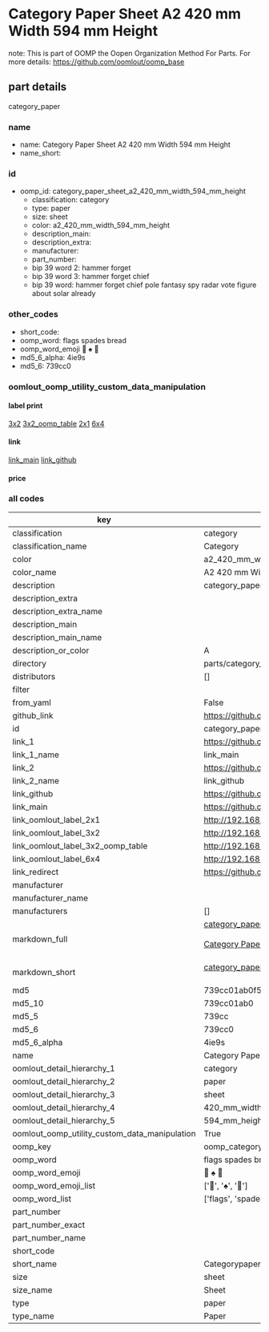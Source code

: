 # Category Paper Sheet A2 420 mm Width 594 mm Height  

note: This is part of OOMP the Oopen Organization Method For Parts. For more details: https://github.com/oomlout/oomp_base

##  part details
  



category_paper



### name
* name: Category Paper Sheet A2 420 mm Width 594 mm Height
* name_short: 
### id
* oomp_id: category_paper_sheet_a2_420_mm_width_594_mm_height
  * classification: category
  * type: paper
  * size: sheet
  * color: a2_420_mm_width_594_mm_height
  * description_main: 
  * description_extra: 
  * manufacturer: 
  * part_number: 
  * bip 39 word 2: hammer forget
  * bip 39 word 3: hammer forget chief
  * bip 39 word: hammer forget chief pole fantasy spy radar vote figure about solar already

### other_codes
* short_code: 
* oomp_word: flags spades bread
* oomp_word_emoji :flags: :spades: :bread:
* md5_6_alpha: 4ie9s
* md5_6: 739cc0






### oomlout_oomp_utility_custom_data_manipulation
#### label print
[3x2](http://192.168.1.245:1112/?label=oomp%204ie9s)
[3x2_oomp_table](http://192.168.1.108:1112/?label=oomp%204ie9s)
[2x1](http://192.168.1.242:1112/?label=oomp%204ie9s)
[6x4](http://192.168.1.55:1112/?label=oomp%204ie9s)    

#### link

[link_main](https://github.com/oomlout/oomlout_oomp_version_1_messy/tree/main/parts/category_paper_sheet_a2_420_mm_width_594_mm_height) [link_github](https://github.com/oomlout/oomlout_oomp_version_1_messy/tree/main/parts/category_paper_sheet_a2_420_mm_width_594_mm_height)                             

#### price







### all codes 
| key | value |  
| --- | --- |  
| classification | category |  
| classification_name | Category |  
| color | a2_420_mm_width_594_mm_height |  
| color_name | A2 420 mm Width 594 mm Height |  
| description | category_paper |  
| description_extra |  |  
| description_extra_name |  |  
| description_main |  |  
| description_main_name |  |  
| description_or_color | A  |  
| directory | parts/category_paper_sheet_a2_420_mm_width_594_mm_height |  
| distributors | [] |  
| filter |  |  
| from_yaml | False |  
| github_link | https://github.com/oomlout/oomlout_oomp_part_src/tree/main/parts/category_paper_sheet_a2_420_mm_width_594_mm_height |  
| id | category_paper_sheet_a2_420_mm_width_594_mm_height |  
| link_1 | https://github.com/oomlout/oomlout_oomp_version_1_messy/tree/main/parts/category_paper_sheet_a2_420_mm_width_594_mm_height |  
| link_1_name | link_main |  
| link_2 | https://github.com/oomlout/oomlout_oomp_version_1_messy/tree/main/parts/category_paper_sheet_a2_420_mm_width_594_mm_height |  
| link_2_name | link_github |  
| link_github | https://github.com/oomlout/oomlout_oomp_version_1_messy/tree/main/parts/category_paper_sheet_a2_420_mm_width_594_mm_height |  
| link_main | https://github.com/oomlout/oomlout_oomp_version_1_messy/tree/main/parts/category_paper_sheet_a2_420_mm_width_594_mm_height |  
| link_oomlout_label_2x1 | http://192.168.1.242:1112/?label=oomp%204ie9s |  
| link_oomlout_label_3x2 | http://192.168.1.245:1112/?label=oomp%204ie9s |  
| link_oomlout_label_3x2_oomp_table | http://192.168.1.108:1112/?label=oomp%204ie9s |  
| link_oomlout_label_6x4 | http://192.168.1.55:1112/?label=oomp%204ie9s |  
| link_redirect | https://github.com/oomlout/oomlout_oomp_version_1_messy/tree/main/parts/category_paper_sheet_a2_420_mm_width_594_mm_height |  
| manufacturer |  |  
| manufacturer_name |  |  
| manufacturers | [] |  
| markdown_full | [category_paper_sheet_a2_420_mm_width_594_mm_height](none)<br>[](none)<br>[Category Paper Sheet A2 420 Mm Width 594 Mm Height](none)<br><br> |  
| markdown_short | [category_paper_sheet_a2_420_mm_width_594_mm_height](none)<br><br> |  
| md5 | 739cc01ab0f5f6174d298a784f96d344 |  
| md5_10 | 739cc01ab0 |  
| md5_5 | 739cc |  
| md5_6 | 739cc0 |  
| md5_6_alpha | 4ie9s |  
| name | Category Paper Sheet A2 420 mm Width 594 mm Height |  
| oomlout_detail_hierarchy_1 | category |  
| oomlout_detail_hierarchy_2 | paper |  
| oomlout_detail_hierarchy_3 | sheet |  
| oomlout_detail_hierarchy_4 | 420_mm_width |  
| oomlout_detail_hierarchy_5 | 594_mm_height |  
| oomlout_oomp_utility_custom_data_manipulation | True |  
| oomp_key | oomp_category_paper_sheet_a2_420_mm_width_594_mm_height |  
| oomp_word | flags spades bread |  
| oomp_word_emoji | :flags: :spades: :bread: |  
| oomp_word_emoji_list | [':flags:', ':spades:', ':bread:'] |  
| oomp_word_list | ['flags', 'spades', 'bread'] |  
| part_number |  |  
| part_number_exact |  |  
| part_number_name |  |  
| short_code |  |  
| short_name | Categorypaper |  
| size | sheet |  
| size_name | Sheet |  
| type | paper |  
| type_name | Paper |  

